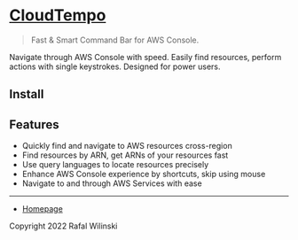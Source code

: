# [CloudTempo](https://cloudtempo.dev/)

> Fast & Smart Command Bar for AWS Console.

Navigate through AWS Console with speed. Easily find resources, perform actions with single keystrokes. Designed for power users.

## Install

[link-chrome]: https://chrome.google.com/webstore/detail/cloudtempo/hnjemcffliolmflachhfoeaojlomanph?hl=en&authuser=0 "Version published on Chrome Web Store"

## Features

- Quickly find and navigate to AWS resources cross-region
- Find resources by ARN, get ARNs of your resources fast
- Use query languages to locate resources precisely
- Enhance AWS Console experience by shortcuts, skip using mouse
- Navigate to and through AWS Services with ease

---

- [Homepage](https://cloudtempo.dev)

Copyright 2022 Rafal Wilinski
